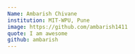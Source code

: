 ```yaml
---
Name: Ambarish Chivane
institution: MIT-WPU, Pune
image: https://github.com/ambarish1411
quote: I am awesome
github: ambarish
---
```

